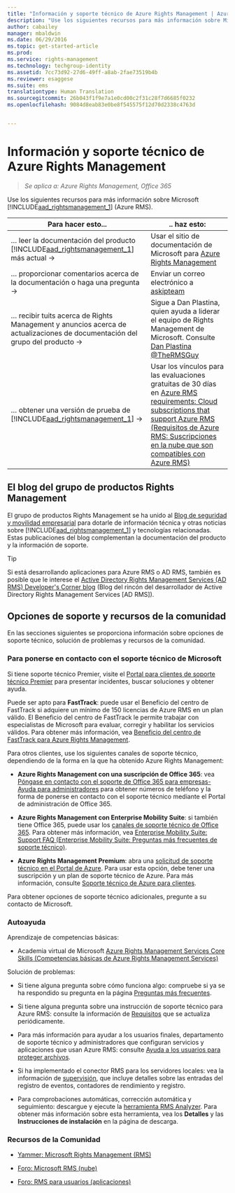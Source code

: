 ```yaml
---
title: "Información y soporte técnico de Azure Rights Management | Azure RMS"
description: "Use los siguientes recursos para más información sobre Microsoft Azure RMS."
author: cabailey
manager: mbaldwin
ms.date: 06/29/2016
ms.topic: get-started-article
ms.prod: 
ms.service: rights-management
ms.technology: techgroup-identity
ms.assetid: 7cc73d92-27d6-49ff-a8ab-2fae73519b4b
ms.reviewer: esaggese
ms.suite: ems
translationtype: Human Translation
ms.sourcegitcommit: 26b043f1f9e7a1e0cd00c2f31c28f7d6685f0232
ms.openlocfilehash: 9084d8eab83e0be8f545575f12d70d2338c4763d


---
```


# Información y soporte técnico de Azure Rights Management

>*Se aplica a: Azure Rights Management, Office 365*

Use los siguientes recursos para más información sobre Microsoft [!INCLUDE[aad_rightsmanagement_1](../includes/aad_rightsmanagement_1_md.md)] (Azure RMS).

|Para hacer esto...|.. haz esto:|
|----------------|---------------|
|… leer la documentación del producto [!INCLUDE[aad_rightsmanagement_1](../includes/aad_rightsmanagement_1_md.md)] más actual →|Usar el sitio de documentación de Microsoft para [Azure Rights Management](../understand-explore/azure-rights-management.md)|
|… proporcionar comentarios acerca de la documentación o haga una pregunta →|Enviar un correo electrónico a [askipteam](mailto:%20askipteam@microsoft.com?subject=Documentation%20feedback)|
|… recibir tuits acerca de Rights Management y anuncios acerca de actualizaciones de documentación del grupo del producto →|Sigue a Dan Plastina, quien ayuda a liderar el equipo de Rights Management de Microsoft. Consulte [Dan Plastina @TheRMSGuy](https://twitter.com/TheRMSGuy)|
|… obtener una versión de prueba de [!INCLUDE[aad_rightsmanagement_1](../includes/aad_rightsmanagement_1_md.md)] →|Usar los vínculos para las evaluaciones gratuitas de 30 días en [Azure RMS requirements: Cloud subscriptions that support Azure RMS (Requisitos de Azure RMS: Suscripciones en la nube que son compatibles con Azure RMS)](requirements-subscriptions.md)|


## El blog del grupo de productos Rights Management
El grupo de productos Rights Management se ha unido al [Blog de seguridad y movilidad empresarial](https://blogs.technet.microsoft.com/enterprisemobility/?product=azure-rights-management-services) para dotarle de información técnica y otras noticias sobre [!INCLUDE[aad_rightsmanagement_1](../includes/aad_rightsmanagement_1_md.md)] y tecnologías relacionadas. Estas publicaciones del blog complementan la documentación del producto y la información de soporte.

> [!TIP]
> Si está desarrollando aplicaciones para Azure RMS o AD RMS, también es posible que le interese el [Active Directory Rights Management Services (AD RMS) Developer's Corner blog](https://blogs.msdn.microsoft.com/rms/) (Blog del rincón del desarrollador de Active Directory Rights Management Services [AD RMS]).

## Opciones de soporte y recursos de la comunidad
En las secciones siguientes se proporciona información sobre opciones de soporte técnico, solución de problemas y recursos de la comunidad.

### Para ponerse en contacto con el soporte técnico de Microsoft

Si tiene soporte técnico Premier, visite el [Portal para clientes de soporte técnico Premier](https://premier.microsoft.com/) para presentar incidentes, buscar soluciones y obtener ayuda.

Puede ser apto para **FastTrack**: puede usar el Beneficio del centro de FastTrack si adquiere un mínimo de 150 licencias de Azure RMS en un plan válido. El Beneficio del centro de FastTrack le permite trabajar con especialistas de Microsoft para evaluar, corregir y habilitar los servicios válidos. Para obtener más información, vea [Beneficio del centro de FastTrack para Azure Rights Management](https://technet.microsoft.com/library/mt607025.aspx).

Para otros clientes, use los siguientes canales de soporte técnico, dependiendo de la forma en la que ha obtenido Azure Rights Management:

- **Azure Rights Management con una suscripción de Office 365**: vea [Póngase en contacto con el soporte de Office 365 para empresas- Ayuda para administradores](https://support.office.com/article/Contact-Office-365-for-business-support-Admin-Help-32a17ca7-6fa0-4870-8a8d-e25ba4ccfd4b) para obtener números de teléfono y la forma de ponerse en contacto con el soporte técnico mediante el Portal de administración de Office 365. 

- **Azure Rights Management con Enterprise Mobility Suite**: si también tiene Office 365, puede usar los [canales de soporte técnico de Office 365](https://support.office.com/article/Contact-Office-365-for-business-support-Admin-Help-32a17ca7-6fa0-4870-8a8d-e25ba4ccfd4b).  Para obtener más información, vea [Enterprise Mobility Suite: Support FAQ (Enterprise Mobility Suite: Preguntas más frecuentes de soporte técnico)](https://technet.microsoft.com/dn932057.aspx).

- **Azure Rights Management Premium**: abra una [solicitud de soporte técnico en el Portal de Azure](https://portal.azure.com/#blade/Microsoft_Azure_Support/HelpAndSupportBlade). Para usar esta opción, debe tener una suscripción y un plan de soporte técnico de Azure. Para más información, consulte [Soporte técnico de Azure para clientes](https://azure.microsoft.com/support/plans/). 

Para obtener opciones de soporte técnico adicionales, pregunte a su contacto de Microsoft. 

### Autoayuda

Aprendizaje de competencias básicas:

- Academia virtual de Microsoft [Azure Rights Management Services Core Skills (Competencias básicas de Azure Rights Management Services)](https://mva.microsoft.com/en-us/training-courses/azure-rights-management-services-core-skills-10500?l=QLoxMwuCB_1805094681)

Solución de problemas:

- Si tiene alguna pregunta sobre cómo funciona algo: compruebe si ya se ha respondido su pregunta en la página [Preguntas más frecuentes](faqs.md).

- Si tiene alguna pregunta sobre una instrucción de soporte técnico para Azure RMS: consulte la información de [Requisitos](requirements-azure-rms.md) que se actualiza periódicamente.

- Para más información para ayudar a los usuarios finales, departamento de soporte técnico y administradores que configuran servicios y aplicaciones que usan Azure RMS: consulte [Ayuda a los usuarios para proteger archivos](../deploy-use/help-users.md).

- Si ha implementado el conector RMS para los servidores locales: vea la información de [supervisión](../deploy-use/monitor-rms-connector.md), que incluye detalles sobre las entradas del registro de eventos, contadores de rendimiento y registro.

- Para comprobaciones automáticas, corrección automática y seguimiento: descargue y ejecute la [herramienta RMS Analyzer](http://www.microsoft.com/en-us/download/details.aspx?id=46437). Para obtener más información sobre esta herramienta, vea los **Detalles** y las **Instrucciones de instalación** en la página de descarga. 

### Recursos de la Comunidad

-   [Yammer: Microsoft Rights Management (RMS)](http://www.yammer.com/AskIPTeam)

-   [Foro: Microsoft RMS (nube)](https://social.technet.microsoft.com/Forums/en-US/home?forum=rmscloud)

-   [Foro: RMS para usuarios (aplicaciones)](https://social.technet.microsoft.com/Forums/en-US/home?forum=rmsapps)




<!--HONumber=Aug16_HO4-->



